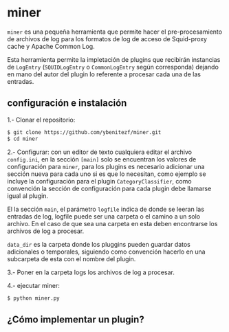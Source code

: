 # miner

```miner``` es una pequeña herramienta que permite hacer el pre-procesamiento 
de archivos de log para los formatos de log de acceso de Squid-proxy cache y 
Apache Common Log.

Esta herramienta permite la impletación de plugins que recibirán instancias de
```LogEntry``` (```SQUIDLogEntry``` o ```CommonLogEntry``` según corresponda)
dejando en mano del autor del plugin lo referente a procesar cada una de las
entradas.

## configuración e instalación

1.- Clonar el repositorio:
```bash
$ git clone https://github.com/ybenitezf/miner.git
$ cd miner
```
2.- Configurar: con un editor de texto cualquiera editar el archivo 
```config.ini```, en la sección ```[main]``` solo se encuentran los valores de
configuración para ```miner```, para los plugins es necesario adicionar una
sección nueva para cada uno si es que lo necesitan, como ejemplo se incluye la
configuración para el plugin ```CategoryClassifier```, como convención la
sección de configuración para cada plugin debe llamarse igual al plugin.

El la sección ```main```, el parámetro ```logfile``` indica de donde se leeran
las entradas de log, logfile puede ser una carpeta o el camino a un solo
archivo. En el caso de que sea una carpeta en esta deben encontrarse los
archivos de log a procesar.

```data_dir``` es la carpeta donde los pluggins pueden guardar datos
adicionales o temporales, siguiendo como convención hacerlo en una subcarpeta de
esta con el nombre del plugin.

3.- Poner en la carpeta logs los archivos de log a procesar.

4.- ejecutar miner:

```bash
$ python miner.py
```

## ¿Cómo implementar un plugin?
